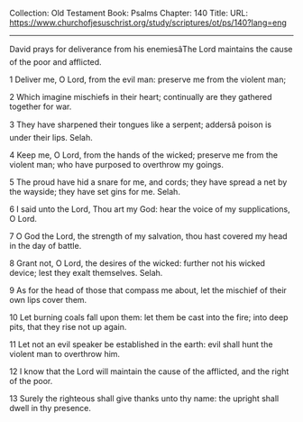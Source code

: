 Collection: Old Testament
Book: Psalms
Chapter: 140
Title: 
URL: https://www.churchofjesuschrist.org/study/scriptures/ot/ps/140?lang=eng

---

David prays for deliverance from his enemiesâThe Lord maintains the cause of the poor and afflicted.

1 Deliver me, O Lord, from the evil man: preserve me from the violent man;

2 Which imagine mischiefs in their heart; continually are they gathered together for war.

3 They have sharpened their tongues like a serpent; addersâ poison is under their lips. Selah.

4 Keep me, O Lord, from the hands of the wicked; preserve me from the violent man; who have purposed to overthrow my goings.

5 The proud have hid a snare for me, and cords; they have spread a net by the wayside; they have set gins for me. Selah.

6 I said unto the Lord, Thou art my God: hear the voice of my supplications, O Lord.

7 O God the Lord, the strength of my salvation, thou hast covered my head in the day of battle.

8 Grant not, O Lord, the desires of the wicked: further not his wicked device; lest they exalt themselves. Selah.

9 As for the head of those that compass me about, let the mischief of their own lips cover them.

10 Let burning coals fall upon them: let them be cast into the fire; into deep pits, that they rise not up again.

11 Let not an evil speaker be established in the earth: evil shall hunt the violent man to overthrow him.

12 I know that the Lord will maintain the cause of the afflicted, and the right of the poor.

13 Surely the righteous shall give thanks unto thy name: the upright shall dwell in thy presence.
